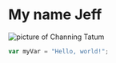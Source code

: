 # My name Jeff
![picture of Channing Tatum](https://sd.keepcalm-o-matic.co.uk/i-w600/my-name-is-jeff-12.jpg)
``` javascript
var myVar = "Hello, world!";
```
